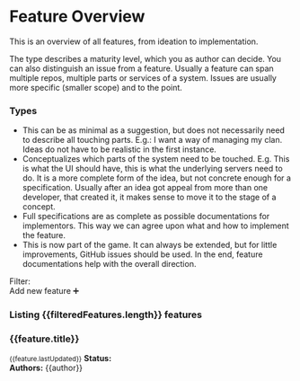# Feature Overview

This is an overview of all features, from ideation to implementation.

The type describes a maturity level, which you as author can decide.
You can also distinguish an issue from a feature. Usually a feature can span multiple repos, multiple parts or services of a system. Issues are usually more specific (smaller scope) and to the point.

### Types
* <StatusBubble type="idea" inverted /> This can be as minimal as a suggestion, but does not necessarily need to describe all touching parts. E.g.: I want a way of managing my clan. Ideas do not have to be realistic in the first instance.
* <StatusBubble type="concept" inverted /> Conceptualizes which parts of the system need to be touched. E.g. This is what the UI should have, this is what the underlying servers need to do. It is a more complete form of the idea, but not concrete enough for a specification. Usually after an idea got appeal from more than one developer, that created it, it makes sense to move it to the stage of a concept.
* <StatusBubble type="specification" inverted /> Full specifications are as complete as possible documentations for implementors. This way we can agree upon what and how to implement the feature.
* <StatusBubble type="implemented" inverted /> This is now part of the game. It can always be extended, but for little improvements, GitHub issues should be used. In the end, feature documentations help with the overall direction.

<div class="break-out-page-width">
    <div class="flex justify-between items-start w-full p-4">
        <div>
            <div class="flex">
                Filter:
                <div class="ml-2 flex-inline">
                    <StatusBubble 
                        v-for="filter in availableFilters" class="mr-2 cursor-pointer"
                        @click.native="toggleFilter(filter)"
                        :key="filter"
                        :type="filter" :inverted="isFilterActive(filter)"
                    />
                </div>
            </div>
            <!-- <div class="my-2">
                Sort:
                <button class="p-2 border border-blue rounded">Name</button>
                <button class="p-2 border border-blue rounded">Status</button>
                <button class="p-2 border border-blue rounded">Updated</button>
            </div> -->
        </div>
        <router-link to="Template-Feature.html" class="button my-4">Add new feature ➕</router-link>
    </div>
    <h3 class="m-2">
        Listing {{filteredFeatures.length}} features
    </h3>
    <transition-group name="list" tag="div" class="flex flex-wrap w-full">
        <article v-for="(feature, index) in filteredFeatures" :key="index" class="w-1/3 p-2 list-item">
            <div class="bg-purple-lightest-faded border border-purple rounded p-4 h-full">
                <h3 class="mb-4">
                    <router-link :to="feature.path">
                        {{feature.title}}
                    </router-link>
                </h3>
                <small>{{feature.lastUpdated}}</small>
                <b class="mr-2">Status:</b> <StatusBubble :type="feature.frontmatter.status" />
                <div v-if="getAuthors(feature).length">
                    <b class="mr-2">Authors:</b>
                    <span v-for="author in getAuthors(feature)" class="author">
                        <a :href="`https://github.com/${author}/`">{{author}}</a>
                    </span>
                </div>
            </div>
        </article>
    </transition-group>
</div>

<script>
import { STATUS_TYPE_COLORS, STATUS_TYPES } from '../../.vuepress/theme/constants'


export default {
    data: () => ({
        filters: Object.assign([], STATUS_TYPES),
        sort: 'Name',
        sortDirection: 'ASC',
        availableFilters: Object.assign([], STATUS_TYPES),
        availableSorters: ['Name', 'Status', 'Updated']
    }),
    computed: {
        features() {
            return this.$site.pages
                .filter(page => page.frontmatter && page.frontmatter.layout == 'feature')
                .filter(page => page.frontmatter && page.frontmatter.status != 'template')
        },
        filteredFeatures() {
            return this.features
                .filter(feature => this.filters.includes(feature.frontmatter.status))
        },
    },
    methods: {
        getAuthors(feature) {
            return (feature.frontmatter.authors || '')
                .split(', ')
                // filter all non-string or empty strings ('' gets removed)
                .filter(String)
        },
        isFilterActive(status) {
            return !this.filters.includes(status)
        },
        toggleFilter(filter) {
            if (this.filters.includes(filter)) return this.filters.splice(this.filters.indexOf(filter), 1)
            this.filters.push(filter)
        }
    }
}
</script>

<style lang="stylus">
    .author + .author::before
        content ','
        margin-right .25em

    .list-enter-active, .list-leave-active
        transition all 1s
    .list-enter, .list-leave-to
        opacity 0
        transform translateY(30px)


.list
    position relative
    &-item
        position relative

    &-move 
        transition all 600ms ease-in-out 50ms
    &-enter-active
        transition all 300ms ease-out

    &-leave-active
        transition all 200ms ease-in
        position absolute
        z-index 0

    &-enter,
    &-leave-to
        opacity 0
    &-enter
        transform scale(0.9)
</style>
